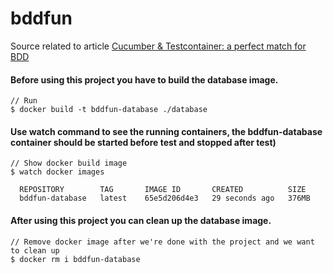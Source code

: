 # bddfun

Source related to article [Cucumber & Testcontainer: a perfect match for BDD](https://fpaparoni.medium.com/cucumber-testcontainer-a-bdd-perfect-match-956cf62cdf47)


#### Before using this project you have to build the database image.  

```
// Run  
$ docker build -t bddfun-database ./database
```


#### Use watch command to see the running containers, the bddfun-database container should be started before test and stopped after test)  
```
// Show docker build image
$ watch docker images
 
  REPOSITORY        TAG       IMAGE ID       CREATED          SIZE
  bddfun-database   latest    65e5d206d4e3   29 seconds ago   376MB
```




#### After using this project you can clean up the database image.
```
// Remove docker image after we're done with the project and we want to clean up  
$ docker rm i bddfun-database 
``` 
